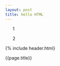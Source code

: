 ```yaml
---
layout: post
title: hello HTML 
---
```


<ol> 1 </ol>
<ol> 2</ol>

<div class="felx-container">
{% include header.html}

{{page.title}}
</div>